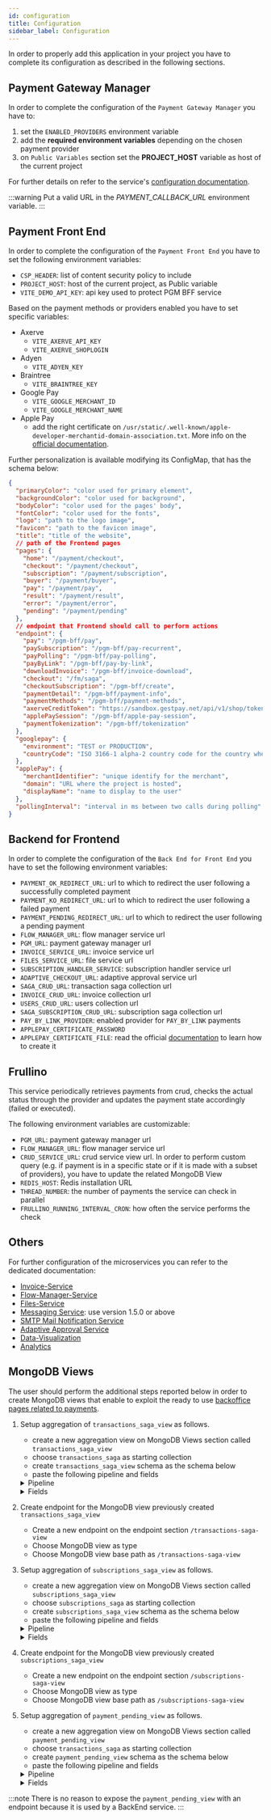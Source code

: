 ```yaml
---
id: configuration
title: Configuration
sidebar_label: Configuration
---
```


<!--
WARNING: this file was automatically generated by Mia-Platform Doc Aggregator.
DO NOT MODIFY IT BY HAND.
Instead, modify the source file and run the aggregator to regenerate this file.
-->

In order to properly add this application in your project you have to complete its configuration as described in the following sections.

## Payment Gateway Manager

In order to complete the configuration of the `Payment Gateway Manager` you have to:
1. set the `ENABLED_PROVIDERS` environment variable
2. add the **required environment variables** depending on the chosen payment provider
3. on `Public Variables` section set the **PROJECT_HOST** variable as host of the current project

For further details on refer to the service's [configuration documentation](../../runtime_suite/payment-gateway-manager/configuration).

:::warning
Put a valid URL in the *PAYMENT_CALLBACK_URL* environment variable.
:::

## Payment Front End

In order to complete the configuration of the `Payment Front End` you have to set the following environment variables:
- `CSP_HEADER`: list of content security policy to include
- `PROJECT_HOST`: host of the current project, as Public variable
- `VITE_DEMO_API_KEY`: api key used to protect PGM BFF service

Based on the payment methods or providers enabled you have to set specific variables:

- Axerve
  - `VITE_AXERVE_API_KEY`
  - `VITE_AXERVE_SHOPLOGIN`
- Adyen
  - `VITE_ADYEN_KEY`
- Braintree
  - `VITE_BRAINTREE_KEY`
- Google Pay
  - `VITE_GOOGLE_MERCHANT_ID`
  - `VITE_GOOGLE_MERCHANT_NAME`
- Apple Pay
  - add the right certificate on `/usr/static/.well-known/apple-developer-merchantid-domain-association.txt`. More info on the [official documentation](https://developer.apple.com/help/account/configure-app-capabilities/configure-apple-pay-on-the-web#register-a-merchant-domain).

Further personalization is available modifying its ConfigMap, that has the schema below:
```json lines
{
  "primaryColor": "color used for primary element",
  "backgroundColor": "color used for background",
  "bodyColor": "color used for the pages' body",
  "fontColor": "color used for the fonts",
  "logo": "path to the logo image",
  "favicon": "path to the favicon image",
  "title": "title of the website",
  // path of the Frontend pages
  "pages": {
    "home": "/payment/checkout",
    "checkout": "/payment/checkout",
    "subscription": "/payment/subscription",
    "buyer": "/payment/buyer",
    "pay": "/payment/pay",
    "result": "/payment/result",
    "error": "/payment/error",
    "pending": "/payment/pending"
  },
  // endpoint that Frontend should call to perform actions
  "endpoint": {
    "pay": "/pgm-bff/pay",
    "paySubscription": "/pgm-bff/pay-recurrent",
    "payPolling": "/pgm-bff/pay-polling",
    "payByLink": "/pgm-bff/pay-by-link",
    "downloadInvoice": "/pgm-bff/invoice-download",
    "checkout": "/fm/saga",
    "checkoutSubscription": "/pgm-bff/create",
    "paymentDetail": "/pgm-bff/payment-info",
    "paymentMethods": "/pgm-bff/payment-methods",
    "axerveCreditToken": "https://sandbox.gestpay.net/api/v1/shop/token",
    "applePaySession": "/pgm-bff/apple-pay-session",
    "paymentTokenization": "/pgm-bff/tokenization"
  },
  "googlepay": {
    "environment": "TEST or PRODUCTION",
    "countryCode": "ISO 3166-1 alpha-2 country code for the country where the transaction will be completed/processed"
  },
  "applePay": {
    "merchantIdentifier": "unique identify for the merchant",
    "domain": "URL where the project is hosted",
    "displayName": "name to display to the user"
  },
  "pollingInterval": "interval in ms between two calls during polling"
}
```

## Backend for Frontend

In order to complete the configuration of the `Back End for Front End` you have to set the following environment variables:
- `PAYMENT_OK_REDIRECT_URL`: url to which to redirect the user following a successfully completed payment
- `PAYMENT_KO_REDIRECT_URL`: url to which to redirect the user following a failed payment
- `PAYMENT_PENDING_REDIRECT_URL`: url to which to redirect the user following a pending payment
- `FLOW_MANAGER_URL`: flow manager service url
- `PGM_URL`: payment gateway manager url
- `INVOICE_SERVICE_URL`: invoice service url
- `FILES_SERVICE_URL`: file service url
- `SUBSCRIPTION_HANDLER_SERVICE`: subscription handler service url
- `ADAPTIVE_CHECKOUT_URL`: adaptive approval service url
- `SAGA_CRUD_URL`: transaction saga collection url
- `INVOICE_CRUD_URL`: invoice collection url
- `USERS_CRUD_URL`: users collection url
- `SAGA_SUBSCRIPTION_CRUD_URL`: subscription saga collection url
- `PAY_BY_LINK_PROVIDER`: enabled provider for `PAY_BY_LINK` payments
- `APPLEPAY_CERTIFICATE_PASSWORD`
- `APPLEPAY_CERTIFICATE_FILE`: read the official [documentation](https://developer.apple.com/documentation/apple_pay_on_the_web/configuring_your_environment) to learn how to create it

## Frullino

This service periodically retrieves payments from crud,
checks the actual status through the provider and updates the payment state accordingly (failed or executed).

The following environment variables are customizable:
- `PGM_URL`: payment gateway manager url
- `FLOW_MANAGER_URL`: flow manager service url
- `CRUD_SERVICE_URL`: crud service view url. In order to perform custom query (e.g. if payment is in a specific state or if it is made with a subset of providers), you have to update the related MongoDB View
- `REDIS_HOST`: Redis installation URL
- `THREAD_NUMBER`: the number of payments the service can check in parallel
- `FRULLINO_RUNNING_INTERVAL_CRON`: how often the service performs the check

## Others

For further configuration of the microservices you can refer to the dedicated documentation:
- [Invoice-Service](../../runtime_suite/invoice-service/overview)
- [Flow-Manager-Service](../../runtime_suite/flow-manager-service/overview)
- [Files-Service](../../runtime_suite/files-service/configuration)
- [Messaging Service](../../runtime_suite/messaging-service/overview): use version 1.5.0 or above
- [SMTP Mail Notification Service](../../runtime_suite/ses-mail-notification-service/usage)
- [Adaptive Approval Service](../../runtime_suite/adaptive-approval-service/configuration)
- [Data-Visualization](../../microfrontend-composer/use-cases/data-visualization.md)
- [Analytics](../../runtime_suite/mongodb-reader/configuration)

## MongoDB Views

The user should perform the additional steps reported below in order to create MongoDB views that enable to exploit the ready to use [backoffice pages related to payments](./40_backoffice_payment.md).
1. Setup aggregation of `transactions_saga_view` as follows.
    - create a new aggregation view on MongoDB Views section called `transactions_saga_view`
    - choose `transactions_saga` as starting collection
    - create `transactions_saga_view` schema as the schema below
    - paste the following pipeline and fields
    <details>
      <summary>Pipeline</summary>

    ```json
    [
    {
      "$match": {
        "__STATE__": "PUBLIC"
      }
    },
    {
      "$lookup": {
        "from": "fm_subscriptions",
        "localField": "metadata.subscriptionId",
        "foreignField": "sagaId",
        "as": "subscriptions"
      }
    },
    {
      "$project": {
        "__STATE__": "$__STATE__",
        "createdAt": "$createdAt",
        "updatedAt": "$updatedAt",
        "creatorId": "$creatorId",
        "updaterId": "$updaterId",
        "sagaId": "$sagaId",
        "amount": "$metadata.amount",
        "currency": "$metadata.currency",
        "paymentMethodId": "$metadata.paymentMethod",
        "paymentMethod": {
          "$switch": {
            "branches": [
              {
                "case": {
                  "$eq": [
                    "$metadata.paymentMethod",
                    "applepay"
                  ]
                },
                "then": "Apple Pay"
              },
              {
                "case": {
                  "$eq": [
                    "$metadata.paymentMethod",
                    "credit-cards"
                  ]
                },
                "then": "Credit Card"
              },
              {
                "case": {
                  "$eq": [
                    "$metadata.paymentMethod",
                    "googlepay"
                  ]
                },
                "then": "Google Pay"
              },
              {
                "case": {
                  "$eq": [
                    "$metadata.paymentMethod",
                    "pay-pal"
                  ]
                },
                "then": "PayPal"
              },
              {
                "case": {
                  "$eq": [
                    "$metadata.paymentMethod",
                    "safecharge"
                  ]
                },
                "then": "SafeCharge"
              },
              {
                "case": {
                  "$eq": [
                    "$metadata.paymentMethod",
                    "satispay"
                  ]
                },
                "then": "Satispay"
              },
              {
                "case": {
                  "$eq": [
                    "$metadata.paymentMethod",
                    "scalapay"
                  ]
                },
                "then": "Scalapay"
              },
              {
                "case": {
                  "$eq": [
                    "$metadata.paymentMethod",
                    "soisy"
                  ]
                },
                "then": "Soisy"
              },
              {
                "case": {
                  "$eq": [
                    "$metadata.paymentMethod",
                    "stripe"
                  ]
                },
                "then": "Stripe"
              },
              {
                "case": {
                  "$eq": [
                    "$metadata.paymentMethod",
                    "external"
                  ]
                },
                "then": {
                  "$concat": [
                    "External - ",
                    "$metadata.provider"
                  ]
                }
              }
            ],
            "default": "$metadata.paymentMethod"
          }
        },
        "providerId": "$metadata.provider",
        "provider": {
          "$switch": {
            "branches": [
              {
                "case": {
                  "$eq": [
                    "$metadata.provider",
                    "braintree"
                  ]
                },
                "then": "Braintree"
              },
              {
                "case": {
                  "$eq": [
                    "$metadata.provider",
                    "axerve"
                  ]
                },
                "then": "Axerve"
              },
              {
                "case": {
                  "$eq": [
                    "$metadata.provider",
                    "safecharge"
                  ]
                },
                "then": "SafeCharge"
              },
              {
                "case": {
                  "$eq": [
                    "$metadata.provider",
                    "satispay"
                  ]
                },
                "then": "Satispay"
              },
              {
                "case": {
                  "$eq": [
                    "$metadata.provider",
                    "scalapay"
                  ]
                },
                "then": "Scalapay"
              },
              {
                "case": {
                  "$eq": [
                    "$metadata.provider",
                    "soisy"
                  ]
                },
                "then": "Soisy"
              },
              {
                "case": {
                  "$eq": [
                    "$metadata.provider",
                    "unicredit"
                  ]
                },
                "then": "Unicredit"
              },
              {
                "case": {
                  "$eq": [
                    "$metadata.provider",
                    "stripe"
                  ]
                },
                "then": "Stripe"
              }
            ],
            "default": "$metadata.provider"
          }
        },
        "currentStatus": {
          "$switch": {
            "branches": [
              {
                "case": {
                  "$eq": [
                    "$businessStateDescription",
                    "PAYMENT_PAID"
                  ]
                },
                "then": "Paid"
              },
              {
                "case": {
                  "$eq": [
                    "$businessStateDescription",
                    "PAYMENT_CREATED"
                  ]
                },
                "then": "Created"
              },
              {
                "case": {
                  "$eq": [
                    "$businessStateDescription",
                    "PAYMENT_TOTALLY_REFUNDED"
                  ]
                },
                "then": "Totally Refunded"
              },
              {
                "case": {
                  "$eq": [
                    "$businessStateDescription",
                    "PAYMENT_PARTIALLY_REFUNDED"
                  ]
                },
                "then": "Partially Refunded"
              },
              {
                "case": {
                  "$eq": [
                    "$businessStateDescription",
                    "PAYMENT_FAILED"
                  ]
                },
                "then": "Failed"
              }
            ],
            "default": "$businessStateDescription"
          }
        },
        "buyerName": "$metadata.additionalData.buyer.name",
        "buyerEmail": "$metadata.additionalData.buyer.email",
        "buyerPhone": "$metadata.additionalData.buyer.phone",
        "notificationChannels": "$metadata.additionalData.notificationChannels",
        "channel": "$metadata.additionalData.channel",
        "date": "$createdAt",
        "history": {
          "$reverseArray": {
            "$function": {
              "body": "function(history, refundedAmounts) {  externalIndex = 0;  return history.events.map((event, index) => {    let refundedAmount = undefined;    if (event.event === 'partialRefundExecuted' || event.event === 'totalRefundExecuted') {      if (refundedAmounts !== null && externalIndex < refundedAmounts.length) {        refundedAmount = refundedAmounts[externalIndex];        externalIndex++;      } else {        refundedAmount = null;      }    }    let status;    switch (history.states[index].businessStateDescription) {      case 'PAYMENT_CREATED':        status = 'Created';        break;      case 'PAYMENT_PAID':        status = 'Paid';        break;      case 'PAYMENT_PARTIALLY_REFUNDED':        status = 'Partially Refunded';        break;      case 'PAYMENT_TOTALLY_REFUNDED':        status = 'Totally Refunded';        break;      case 'PAYMENT_FAILED':        status = 'Failed';        break;      default:        status = history.states[index].businessStateDescription;    }    let eventName;    switch (event.event) {      case 'paymentCreated':        eventName = 'Payment created';        break;      case 'scheduleRequested':        eventName = 'Payment schedule requested';        break;      case 'paymentRedirected':        eventName = 'Payment redirected';        break;      case 'redirectionCompleted':        eventName = 'Redirection completed';        break;      case 'paymentScheduled':        eventName = 'Payment scheduled';        break;      case 'confirmRequested':        eventName = 'Payment confirmation requested';        break;      case 'confirmReceived':        eventName = 'Payment confirmation received';        break;      case 'paymentScheduleFailed':        eventName = 'Payment schedule failed';        break;      case 'redirectionFailed':        eventName = 'Payment redirection failed';        break;      case 'paymentExecutionFailed':        eventName = 'Payment failed';        break;      case 'paymentExecutionFailedFrullino':        eventName = 'Payment failed by the system';        break;      case 'paymentConfirmFailed':        eventName = 'Payment confirmation failed';        break;      case 'emailNotificationSent':        eventName = 'Email notification sent';        break;      case 'emailNotificationFailed':        eventName = 'Email notification failed';        break;      case 'emailNotificationRequested':        eventName = 'Email notification requested';        break;      case 'paymentExecuted':        eventName = 'Payment executed';        break;      case 'paymentExecutedFrullino':        eventName = 'Payment executed by the system';        break;      case 'refundRequested':        eventName = 'Refund requested';        break;      case 'refundFailed':        eventName = 'Refund failed';        break;      case 'partialRefundExecuted':        eventName = 'Partial refund executed';        break;      case 'totalRefundExecuted':        eventName = 'Total refund executed';        break;      case 'invoiceGenerated':        eventName = 'Invoice generated';        break;      case 'invoiceGenerationFailed':        eventName = 'Invoice generation failed';        break;      default:        eventName = event.event;    }    return {      date: event.timestamp,      event: eventName,      status,      refundedAmount    };  });}",
              "args": [
                "$history",
                "$metadata.refundDetails.refundedAmounts"
              ],
              "lang": "js"
            }
          }
        },
        "shopTransactionId": "$metadata.shopTransactionId",
        "paymentID": "$metadata.paymentID",
        "totalRefundedAmount": {
          "$ifNull": [
            "$metadata.refundDetails.totalRefundedAmount",
            "0"
          ]
        },
        "remainingAmount": {
          "$subtract": [
            "$metadata.amount",
            {
              "$ifNull": [
                "$metadata.refundDetails.totalRefundedAmount",
                0
              ]
            }
          ]
        },
        "type": "$metadata.type",
        "subscriptionId": {
          "$first": "$subscriptions"
        }
      }
    },
    {
      "$set": {
        "subscriptionId": "$subscriptionId._id",
        "amount": {
          "$divide": [
            {
              "$toDouble": "$amount"
            },
            100
          ]
        },
        "totalRefundedAmount": {
          "$divide": [
            {
              "$toDouble": "$totalRefundedAmount"
            },
            100
          ]
        },
        "remainingAmount": {
          "$divide": [
            {
              "$toDouble": "$remainingAmount"
            },
            100
          ]
        },
        "history": {
          "$map": {
            "input": "$history",
            "in": {
              "date": "$$this.date",
              "event": "$$this.event",
              "status": "$$this.status",
              "refundedAmount": {
                "$divide": [
                  {
                    "$toDouble": "$$this.refundedAmount"
                  },
                  100
                ]
              }
            }
          }
        }
      }
    }
    ]
    ```
    </details>

    <details>
      <summary>Fields</summary>

    ```json
    [
      {
        "name": "_id",
        "description": "_id",
        "type": "ObjectId",
        "required": true,
        "nullable": false
      },
      {
        "name": "creatorId",
        "description": "creatorId",
        "type": "string",
        "required": true,
        "nullable": false
      },
      {
        "name": "createdAt",
        "description": "createdAt",
        "type": "Date",
        "required": true,
        "nullable": false
      },
      {
        "name": "updaterId",
        "description": "updaterId",
        "type": "string",
        "required": true,
        "nullable": false
      },
      {
        "name": "updatedAt",
        "description": "updatedAt",
        "type": "Date",
        "required": true,
        "nullable": false
      },
      {
        "name": "__STATE__",
        "description": "__STATE__",
        "type": "string",
        "required": true,
        "nullable": false
      },
      {
        "name": "amount",
        "type": "number",
        "required": false,
        "nullable": false,
        "sensitivityValue": 0
      },
      {
        "name": "paymentMethodId",
        "type": "string",
        "required": false,
        "nullable": false,
        "sensitivityValue": 0
      },
      {
        "name": "paymentMethod",
        "type": "string",
        "required": false,
        "nullable": false,
        "sensitivityValue": 0
      },
      {
        "name": "providerId",
        "type": "string",
        "required": false,
        "nullable": false,
        "sensitivityValue": 0
      },
      {
        "name": "provider",
        "type": "string",
        "required": false,
        "nullable": false,
        "sensitivityValue": 0
      },
      {
        "name": "currentStatus",
        "type": "string",
        "required": false,
        "nullable": false,
        "sensitivityValue": 0
      },
      {
        "name": "buyerName",
        "type": "string",
        "required": false,
        "nullable": false,
        "sensitivityValue": 0
      },
      {
        "name": "buyerEmail",
        "type": "string",
        "required": false,
        "nullable": false,
        "sensitivityValue": 0
      },
      {
        "name": "buyerPhone",
        "type": "string",
        "required": false,
        "nullable": false,
        "sensitivityValue": 0
      },
      {
        "name": "notificationChannels",
        "type": "string",
        "required": false,
        "nullable": false,
        "sensitivityValue": 0
      },
      {
        "name": "channel",
        "type": "string",
        "required": false,
        "nullable": false,
        "sensitivityValue": 0
      },
      {
        "name": "date",
        "type": "Date",
        "required": false,
        "nullable": false,
        "sensitivityValue": 0
      },
      {
        "name": "history",
        "type": "Array_RawObject",
        "required": false,
        "nullable": false,
        "sensitivityValue": 0
      },
      {
        "name": "shopTransactionID",
        "type": "string",
        "required": false,
        "nullable": false,
        "sensitivityValue": 0
      },
      {
        "name": "paymentID",
        "type": "string",
        "required": false,
        "nullable": false,
        "sensitivityValue": 0
      },
      {
        "name": "sagaId",
        "type": "string",
        "required": false,
        "nullable": false,
        "sensitivityValue": 0
      },
      {
        "name": "totalRefundedAmount",
        "type": "number",
        "required": false,
        "nullable": false,
        "sensitivityValue": 0
      },
      {
        "name": "remainingAmount",
        "type": "number",
        "required": false,
        "nullable": false,
        "sensitivityValue": 0
      },
      {
        "name": "currency",
        "type": "string",
        "required": false,
        "nullable": false,
        "sensitivityValue": 0
      },
      {
        "name": "shopTransactionId",
        "type": "string",
        "required": false,
        "nullable": false,
        "sensitivityValue": 0
      },
      {
        "name": "subscriptionId",
        "type": "string",
        "required": false,
        "nullable": false,
        "sensitivityValue": 0
      },
      {
        "name": "type",
        "type": "string",
        "required": false,
        "nullable": false,
        "sensitivityValue": 0
      }
    ]
    ```
    </details>

2. Create endpoint for the MongoDB view previously created `transactions_saga_view`
    - Create a new endpoint on the endpoint section `/transactions-saga-view`
    - Choose MongoDB view as type
    - Choose MongoDB view base path as `/transactions-saga-view`

3. Setup aggregation of `subscriptions_saga_view` as follows.
    - create a new aggregation view on MongoDB Views section called `subscriptions_saga_view`
    - choose `subscriptions_saga` as starting collection
    - create `subscriptions_saga_view` schema as the schema below
    - paste the following pipeline and fields
    <details>
      <summary>Pipeline</summary>

    ```json
    [
    {
      "$match": {
        "__STATE__": "PUBLIC"
      }
    },
    {
      "$lookup": {
        "from": "fm_transactions",
        "localField": "metadata.transactions",
        "foreignField": "sagaId",
        "as": "transactionsData"
      }
    },
    {
      "$project": {
        "__STATE__": "$__STATE__",
        "createdAt": "$createdAt",
        "updatedAt": "$updatedAt",
        "creatorId": "$creatorId",
        "updaterId": "$updaterId",
        "sagaId": "$sagaId",
        "amount": "$metadata.amount",
        "currency": "$metadata.currency",
        "providerId": "$metadata.provider",
        "paymentMethod": {
          "$switch": {
            "branches": [
              {
                "case": {
                  "$eq": [
                    "$metadata.paymentMethod",
                    "applepay"
                  ]
                },
                "then": "Apple Pay"
              },
              {
                "case": {
                  "$eq": [
                    "$metadata.paymentMethod",
                    "credit-cards"
                  ]
                },
                "then": "Credit Card"
              },
              {
                "case": {
                  "$eq": [
                    "$metadata.paymentMethod",
                    "googlepay"
                  ]
                },
                "then": "Google Pay"
              },
              {
                "case": {
                  "$eq": [
                    "$metadata.paymentMethod",
                    "pay-pal"
                  ]
                },
                "then": "PayPal"
              },
              {
                "case": {
                  "$eq": [
                    "$metadata.paymentMethod",
                    "safecharge"
                  ]
                },
                "then": "SafeCharge"
              },
              {
                "case": {
                  "$eq": [
                    "$metadata.paymentMethod",
                    "satispay"
                  ]
                },
                "then": "Satispay"
              },
              {
                "case": {
                  "$eq": [
                    "$metadata.paymentMethod",
                    "scalapay"
                  ]
                },
                "then": "Scalapay"
              },
              {
                "case": {
                  "$eq": [
                    "$metadata.paymentMethod",
                    "soisy"
                  ]
                },
                "then": "Soisy"
              },
              {
                "case": {
                  "$eq": [
                    "$metadata.paymentMethod",
                    "stripe"
                  ]
                },
                "then": "Stripe"
              },
              {
                "case": {
                  "$eq": [
                    "$metadata.paymentMethod",
                    "external"
                  ]
                },
                "then": {
                  "$concat": [
                    "External - ",
                    "$metadata.provider"
                  ]
                }
              }
            ],
            "default": "$metadata.paymentMethod"
          }
        },
        "provider": {
          "$switch": {
            "branches": [
              {
                "case": {
                  "$eq": [
                    "$metadata.provider",
                    "braintree"
                  ]
                },
                "then": "Braintree"
              },
              {
                "case": {
                  "$eq": [
                    "$metadata.provider",
                    "axerve"
                  ]
                },
                "then": "Axerve"
              },
              {
                "case": {
                  "$eq": [
                    "$metadata.provider",
                    "safecharge"
                  ]
                },
                "then": "SafeCharge"
              },
              {
                "case": {
                  "$eq": [
                    "$metadata.provider",
                    "satispay"
                  ]
                },
                "then": "Satispay"
              },
              {
                "case": {
                  "$eq": [
                    "$metadata.provider",
                    "scalapay"
                  ]
                },
                "then": "Scalapay"
              },
              {
                "case": {
                  "$eq": [
                    "$metadata.provider",
                    "soisy"
                  ]
                },
                "then": "Soisy"
              },
              {
                "case": {
                  "$eq": [
                    "$metadata.provider",
                    "unicredit"
                  ]
                },
                "then": "Unicredit"
              },
              {
                "case": {
                  "$eq": [
                    "$metadata.provider",
                    "stripe"
                  ]
                },
                "then": "Stripe"
              }
            ],
            "default": "$metadata.provider"
          }
        },
        "status": {
          "$switch": {
            "branches": [
              {
                "case": {
                  "$eq": [
                    "$businessStateDescription",
                    "CREATED"
                  ]
                },
                "then": "created"
              },
              {
                "case": {
                  "$eq": [
                    "$businessStateDescription",
                    "ACTIVE"
                  ]
                },
                "then": "active"
              },
              {
                "case": {
                  "$eq": [
                    "$businessStateDescription",
                    "EXPIRED"
                  ]
                },
                "then": "not active"
              },
              {
                "case": {
                  "$eq": [
                    "$businessStateDescription",
                    "ABORTED"
                  ]
                },
                "then": "not active"
              }
            ],
            "default": "$businessStateDescription"
          }
        },
        "shopSubscriptionId": "$metadata.shopSubscriptionId",
        "interval": "$metadata.interval",
        "intervalCount": "$metadata.intervalCount",
        "nextPaymentDate": "$metadata.nextPaymentDate",
        "expirationDate": "$metadata.expirationDate",
        "additionalData": "$metadata.additionalData",
        "transactions": "$transactionsData",
        "expireRequested": "$metadata.expireRequested"
      }
    },
    {
      "$set": {
        "amount": {
          "$divide": [
            {
              "$toDouble": "$amount"
            },
            100
          ]
        },
        "transactions": {
          "$map": {
            "input": "$transactions",
            "in": {
              "date": "$$this.createdAt",
              "_id": "$$this._id",
              "shopTransactionId": "$$this.metadata.shopTransactionId",
              "amount": {
                "$divide": [
                  {
                    "$toDouble": "$$this.metadata.amount"
                  },
                  100
                ]
              },
              "status": {
                "$switch": {
                  "branches": [
                    {
                      "case": {
                        "$eq": [
                          "$$this.businessStateDescription",
                          "PAYMENT_PAID"
                        ]
                      },
                      "then": "Paid"
                    },
                    {
                      "case": {
                        "$eq": [
                          "$$this.businessStateDescription",
                          "PAYMENT_CREATED"
                        ]
                      },
                      "then": "Created"
                    },
                    {
                      "case": {
                        "$eq": [
                          "$$this.businessStateDescription",
                          "PAYMENT_TOTALLY_REFUNDED"
                        ]
                      },
                      "then": "Totally Refunded"
                    },
                    {
                      "case": {
                        "$eq": [
                          "$$this.businessStateDescription",
                          "PAYMENT_PARTIALLY_REFUNDED"
                        ]
                      },
                      "then": "Partially Refunded"
                    },
                    {
                      "case": {
                        "$eq": [
                          "$$this.businessStateDescription",
                          "PAYMENT_FAILED"
                        ]
                      },
                      "then": "Failed"
                    }
                  ],
                  "default": "$businessStateDescription"
                }
              }
            }
          }
        }
      }
    }
    ]
    ```
    </details>

    <details>
      <summary>Fields</summary>

    ```json
    [
    {
        "name":"_id",
        "description":"_id",
        "type":"ObjectId",
        "required":true,
        "nullable":false
    },
    {
        "name":"creatorId",
        "description":"creatorId",
        "type":"string",
        "required":true,
        "nullable":false
    },
    {
        "name":"createdAt",
        "description":"createdAt",
        "type":"Date",
        "required":true,
        "nullable":false
    },
    {
        "name":"updaterId",
        "description":"updaterId",
        "type":"string",
        "required":true,
        "nullable":false
    },
    {
        "name":"updatedAt",
        "description":"updatedAt",
        "type":"Date",
        "required":true,
        "nullable":false
    },
    {
        "name":"__STATE__",
        "description":"__STATE__",
        "type":"string",
        "required":true,
        "nullable":false
    },
    {
        "name":"shopSubscriptionId",
        "type":"string",
        "required":false,
        "nullable":false,
        "sensitivityValue":0
    },
    {
        "name":"transactions",
        "type":"Array_RawObject",
        "required":false,
        "nullable":false,
        "sensitivityValue":0,
        "schema":{
          "properties":{
              "transactionId":{
                "type":"string"
              },
              "date":{
                "type":"string"
              },
              "status":{
                "type":"string"
              }
          }
        }
    },
    {
        "name":"amount",
        "type":"number",
        "required":false,
        "nullable":false,
        "sensitivityValue":0
    },
    {
        "name":"currency",
        "type":"string",
        "required":false,
        "nullable":false,
        "sensitivityValue":0
    },
    {
        "name":"interval",
        "type":"string",
        "required":false,
        "nullable":false,
        "sensitivityValue":0
    },
    {
        "name":"intervalCount",
        "type":"number",
        "required":false,
        "nullable":false,
        "sensitivityValue":0
    },
    {
        "name":"nextPaymentDate",
        "type":"Date",
        "required":false,
        "nullable":false,
        "sensitivityValue":0
    },
    {
        "name":"status",
        "type":"string",
        "required":false,
        "nullable":false,
        "sensitivityValue":0
    },
    {
        "name":"provider",
        "type":"string",
        "required":false,
        "nullable":false,
        "sensitivityValue":0
    },
    {
        "name":"paymentMethod",
        "type":"string",
        "required":false,
        "nullable":false,
        "sensitivityValue":0
    },
    {
        "name":"sagaId",
        "type":"string",
        "required":false,
        "nullable":false,
        "sensitivityValue":0
    },
    {
        "name":"expirationDate",
        "type":"Date",
        "required":false,
        "nullable":false,
        "sensitivityValue":0
    },
    {
        "name":"providerId",
        "type":"string",
        "required":false,
        "nullable":false,
        "sensitivityValue":0
    },
    {
        "name":"expireRequested",
        "type":"boolean",
        "required":false,
        "nullable":true,
        "sensitivityValue":0
    }
    ]
    ```
    </details>

4. Create endpoint for the MongoDB view previously created `subscriptions_saga_view`
    - Create a new endpoint on the endpoint section `/subscriptions-saga-view`
    - Choose MongoDB view as type
    - Choose MongoDB view base path as `/subscriptions-saga-view`

5. Setup aggregation of `payment_pending_view` as follows.
    - create a new aggregation view on MongoDB Views section called `payment_pending_view`
    - choose `transactions_saga` as starting collection
    - create `payment_pending_view` schema as the schema below
    - paste the following pipeline and fields
    <details>
      <summary>Pipeline</summary>

    ```json
    [
      {
        "$match": {
          "__STATE__": "PUBLIC",
          "metadata.provider": {
            "$in": [
              "axerve",
              "braintree",
              "satispay",
              "scalapay",
              "soisy",
              "stripe"
            ]
          },
          "currentState": {
            "$in": [
              "PAYMENT_PENDING"
            ]
          },
          "$expr": {
            "$and": [
              {
                "$gte": [
                  "$updatedAt",
                  {
                    "$dateSubtract": {
                      "startDate": "$$NOW",
                      "unit": "second",
                      "amount": 86400
                    }
                  }
                ]
              },
              {
                "$lte": [
                  "$updatedAt",
                  {
                    "$dateSubtract": {
                      "startDate": "$$NOW",
                      "unit": "second",
                      "amount": 60
                    }
                  }
                ]
              }
            ]
          }
        }
      }
    ]
    ```
    </details>

    <details>
      <summary>Fields</summary>

    ```json
    [
      {
        "name": "_id",
        "description": "_id",
        "type": "ObjectId",
        "required": true,
        "nullable": false
      },
      {
        "name": "creatorId",
        "description": "creatorId",
        "type": "string",
        "required": true,
        "nullable": false
      },
      {
        "name": "createdAt",
        "description": "createdAt",
        "type": "Date",
        "required": true,
        "nullable": false
      },
      {
        "name": "updaterId",
        "description": "updaterId",
        "type": "string",
        "required": true,
        "nullable": false
      },
      {
        "name": "updatedAt",
        "description": "updatedAt",
        "type": "Date",
        "required": true,
        "nullable": false
      },
      {
        "name": "__STATE__",
        "description": "__STATE__",
        "type": "string",
        "required": true,
        "nullable": false
      },
      {
        "name": "sagaId",
        "description": "",
        "type": "string",
        "required": true,
        "nullable": false
      },
      {
        "name": "metadata",
        "type": "RawObject",
        "required": true,
        "nullable": false,
        "sensitivityValue": 0,
        "encryptionEnabled": false,
        "encryptionSearchable": false,
        "schema": {
          "properties": {
            "shopTransactionID": {
              "type": "string"
            },
            "amount": {
              "type": "number"
            },
            "currency": {
              "type": "string"
            },
            "paymentMethod": {
              "type": "string"
            },
            "provider": {
              "type": "string"
            },
            "isRecurrent": {
              "type": "boolean"
            },
            "recurrenceDetails": {
              "type": "object"
            },
            "subscriptionId": {
              "type": "string"
            },
            "buyer": {
              "type": "object"
            },
            "providerData": {
              "type": "object"
            },
            "paymentID": {
              "type": "string"
            },
            "sessionToken": {
              "type": "string"
            },
            "paymentToken": {
              "type": "string"
            },
            "additionalData": {
              "type": "object",
              "properties": {
                "channel": {
                  "type": "string"
                },
                "items": {
                  "type": "array",
                  "items": {
                    "type": "object",
                    "properties": {
                      "itemId": {
                        "type": "string"
                      },
                      "description": {
                        "type": "string"
                      },
                      "amount": {
                        "type": "number"
                      },
                      "quantity": {
                        "type": "number"
                      }
                    }
                  }
                }
              }
            },
            "refundDetails": {
              "type": "object"
            },
            "payRequestData": {
              "type": "object"
            },
            "refundRequestData": {
              "type": "object"
            }
          }
        }
      },
      {
        "name": "isFinal",
        "description": "",
        "type": "boolean",
        "required": true,
        "nullable": false
      },
      {
        "name": "currentState",
        "description": "",
        "type": "string",
        "required": true,
        "nullable": false
      },
      {
        "name": "latestEvent",
        "description": "",
        "type": "RawObject",
        "required": true,
        "nullable": false
      },
      {
        "name": "associatedEntityId",
        "description": "",
        "type": "string",
        "required": true,
        "nullable": false
      },
      {
        "name": "events",
        "description": "",
        "type": "Array_string",
        "required": false,
        "nullable": false
      },
      {
        "name": "history",
        "description": "",
        "type": "RawObject",
        "required": false,
        "nullable": false
      },
      {
        "name": "businessStateId",
        "description": "",
        "type": "string",
        "required": true,
        "nullable": false
      },
      {
        "name": "businessStateDescription",
        "description": "",
        "type": "string",
        "required": false,
        "nullable": false
      }
    ]
    ```
    </details>

:::note
There is no reason to expose the `payment_pending_view` with an endpoint because it is used by a BackEnd service.
:::

